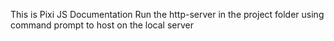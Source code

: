 This is Pixi JS Documentation
Run the http-server in the project folder using command prompt to host on the local server